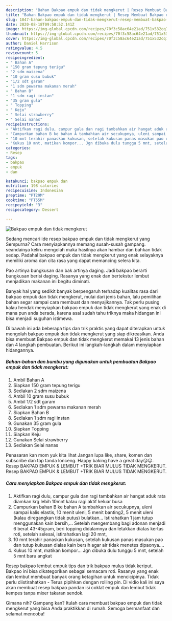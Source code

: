 ```yaml
---
description: "Bahan Bakpao empuk dan tidak mengkerut | Resep Membuat Bakpao empuk dan tidak mengkerut Yang Lezat Sekali"
title: "Bahan Bakpao empuk dan tidak mengkerut | Resep Membuat Bakpao empuk dan tidak mengkerut Yang Lezat Sekali"
slug: 1047-bahan-bakpao-empuk-dan-tidak-mengkerut-resep-membuat-bakpao-empuk-dan-tidak-mengkerut-yang-lezat-sekali
date: 2020-08-18T09:58:52.141Z
image: https://img-global.cpcdn.com/recipes/70f3c58ac64e21ad/751x532cq70/bakpao-empuk-dan-tidak-mengkerut-foto-resep-utama.jpg
thumbnail: https://img-global.cpcdn.com/recipes/70f3c58ac64e21ad/751x532cq70/bakpao-empuk-dan-tidak-mengkerut-foto-resep-utama.jpg
cover: https://img-global.cpcdn.com/recipes/70f3c58ac64e21ad/751x532cq70/bakpao-empuk-dan-tidak-mengkerut-foto-resep-utama.jpg
author: Daniel Harrison
ratingvalue: 4.5
reviewcount: 5
recipeingredient:
- " Bahan A"
- "150 gram tepung terigu"
- "2 sdm maizena"
- "10 gram susu bubuk"
- "1/2 sdt garam"
- "1 sdm pewarna makanan merah"
- " Bahan B"
- "1 sdm ragi instan"
- "35 gram gula"
- " Topping"
- " Keju"
- " Selai strawberry"
- " Selai nanas"
recipeinstructions:
- "Aktifkan ragi dulu, campur gula dan ragi tambahkan air hangat aduk rata diamkan krg lebih 10mnt kalau ragi aktif keluar busa"
- "Campurkan bahan B ke bahan A tambahkan air secukupnya, uleni sampai kalis elastis, 10 menit uleni, 5 menit banting2, 5 menit uleni (kalau diregangkan tidak putus) bulatkan... Istirahatkan 1 jam tutup menggunakan kain bersih,... Setelah mengembang bagi adonan menjadi 6 berat 43-45gram, beri topping didalamnya dan letakkan diatas kertas roti, setelah selesai, istirahatkan lagi 20 mnt,"
- "10 mnt terahir panaskan kukusan, setelah kukusan panas masukan pao dan tutup kukusan dialas kain bersih agar air tidak menetes dipaonya...."
- "Kukus 10 mnt, matikan kompor... Jgn dibuka dulu tunggu 5 mnt, setelah 5 mnt baru angkat"
categories:
- Resep
tags:
- bakpao
- empuk
- dan

katakunci: bakpao empuk dan 
nutrition: 198 calories
recipecuisine: Indonesian
preptime: "PT29M"
cooktime: "PT55M"
recipeyield: "3"
recipecategory: Dessert

---
```



![Bakpao empuk dan tidak mengkerut](https://img-global.cpcdn.com/recipes/70f3c58ac64e21ad/751x532cq70/bakpao-empuk-dan-tidak-mengkerut-foto-resep-utama.jpg)

Sedang mencari ide resep bakpao empuk dan tidak mengkerut yang Sempurna? Cara menyiapkannya memang susah-susah gampang. seandainya keliru mengolah maka hasilnya akan hambar dan bahkan tidak sedap. Padahal bakpao empuk dan tidak mengkerut yang enak selayaknya memiliki aroma dan cita rasa yang dapat memancing selera kita.

Pao artinya bungkusan dan bak artinya daging. Jadi bakpao berarti bungkusan berisi daging. Rasanya yang enak dan bertekstur lembut menjadikan makanan ini begitu diminati.

Banyak hal yang sedikit banyak berpengaruh terhadap kualitas rasa dari bakpao empuk dan tidak mengkerut, mulai dari jenis bahan, lalu pemilihan bahan segar sampai cara membuat dan menyajikannya. Tak perlu pusing kalau hendak menyiapkan bakpao empuk dan tidak mengkerut yang enak di mana pun anda berada, karena asal sudah tahu triknya maka hidangan ini bisa menjadi suguhan istimewa.


Di bawah ini ada beberapa tips dan trik praktis yang dapat diterapkan untuk mengolah bakpao empuk dan tidak mengkerut yang siap dikreasikan. Anda bisa membuat Bakpao empuk dan tidak mengkerut memakai 13 jenis bahan dan 4 langkah pembuatan. Berikut ini langkah-langkah dalam menyiapkan hidangannya.

<!--inarticleads1-->

##### Bahan-bahan dan bumbu yang digunakan untuk pembuatan Bakpao empuk dan tidak mengkerut:

1. Ambil  Bahan A
1. Siapkan 150 gram tepung terigu
1. Sediakan 2 sdm maizena
1. Ambil 10 gram susu bubuk
1. Ambil 1/2 sdt garam
1. Sediakan 1 sdm pewarna makanan merah
1. Siapkan  Bahan B
1. Sediakan 1 sdm ragi instan
1. Gunakan 35 gram gula
1. Siapkan  Topping
1. Siapkan  Keju
1. Gunakan  Selai strawberry
1. Sediakan  Selai nanas


Penasaran kan mom yuk kita lihat Jangan lupa like, share, komen dan subscribe dan tap tanda lonceng. Happy baking have a great day😘😉. Resep BAKPAO EMPUK &amp; LEMBUT +TRIK BIAR MULUS TIDAK MENGKERUT. Resep BAKPAO EMPUK &amp; LEMBUT +TRIK BIAR MULUS TIDAK MENGKERUT. 

<!--inarticleads2-->

##### Cara menyiapkan Bakpao empuk dan tidak mengkerut:

1. Aktifkan ragi dulu, campur gula dan ragi tambahkan air hangat aduk rata diamkan krg lebih 10mnt kalau ragi aktif keluar busa
1. Campurkan bahan B ke bahan A tambahkan air secukupnya, uleni sampai kalis elastis, 10 menit uleni, 5 menit banting2, 5 menit uleni (kalau diregangkan tidak putus) bulatkan... Istirahatkan 1 jam tutup menggunakan kain bersih,... Setelah mengembang bagi adonan menjadi 6 berat 43-45gram, beri topping didalamnya dan letakkan diatas kertas roti, setelah selesai, istirahatkan lagi 20 mnt,
1. 10 mnt terahir panaskan kukusan, setelah kukusan panas masukan pao dan tutup kukusan dialas kain bersih agar air tidak menetes dipaonya....
1. Kukus 10 mnt, matikan kompor... Jgn dibuka dulu tunggu 5 mnt, setelah 5 mnt baru angkat


Resep bakpao lembut empuk tips dan trik bakpao mulus tidak keriput. Bakpao ini bisa dikategorikan sebagai semacam roti. Rasanya yang enak dan lembut membuat banyak orang ketagihan untuk mencicipinya. Tidak perlu diistirahatkan - Terus pipihkan dengan rolling pin. Di vidio kali ini saya akan membuat resep bakpao pandan isi coklat empuk dan lembut tidak kempes tanpa mixer takaran sendok. 

Gimana nih? Gampang kan? Itulah cara membuat bakpao empuk dan tidak mengkerut yang bisa Anda praktikkan di rumah. Semoga bermanfaat dan selamat mencoba!
